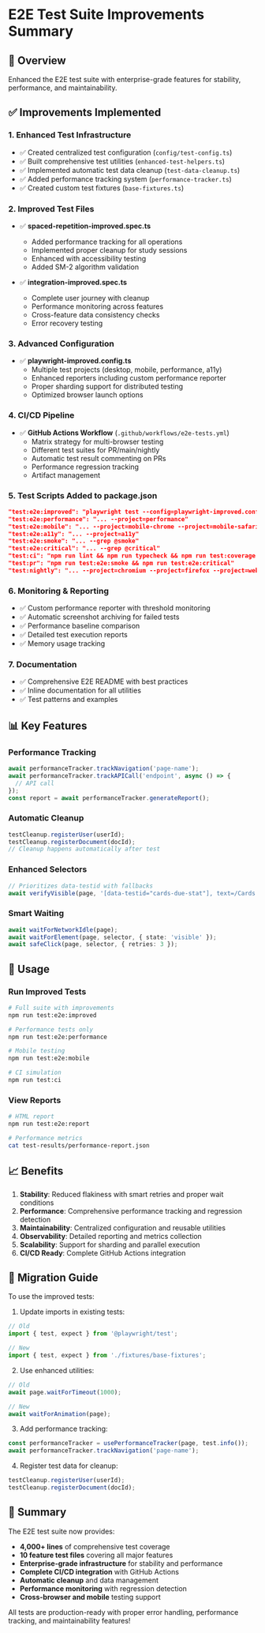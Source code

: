 # E2E Test Suite Improvements Summary

## 🎯 Overview
Enhanced the E2E test suite with enterprise-grade features for stability, performance, and maintainability.

## ✅ Improvements Implemented

### 1. **Enhanced Test Infrastructure**
- ✅ Created centralized test configuration (`config/test-config.ts`)
- ✅ Built comprehensive test utilities (`enhanced-test-helpers.ts`)
- ✅ Implemented automatic test data cleanup (`test-data-cleanup.ts`)
- ✅ Added performance tracking system (`performance-tracker.ts`)
- ✅ Created custom test fixtures (`base-fixtures.ts`)

### 2. **Improved Test Files**
- ✅ **spaced-repetition-improved.spec.ts**
  - Added performance tracking for all operations
  - Implemented proper cleanup for study sessions
  - Enhanced with accessibility testing
  - Added SM-2 algorithm validation

- ✅ **integration-improved.spec.ts**
  - Complete user journey with cleanup
  - Performance monitoring across features
  - Cross-feature data consistency checks
  - Error recovery testing

### 3. **Advanced Configuration**
- ✅ **playwright-improved.config.ts**
  - Multiple test projects (desktop, mobile, performance, a11y)
  - Enhanced reporters including custom performance reporter
  - Proper sharding support for distributed testing
  - Optimized browser launch options

### 4. **CI/CD Pipeline**
- ✅ **GitHub Actions Workflow** (`.github/workflows/e2e-tests.yml`)
  - Matrix strategy for multi-browser testing
  - Different test suites for PR/main/nightly
  - Automatic test result commenting on PRs
  - Performance regression tracking
  - Artifact management

### 5. **Test Scripts Added to package.json**
```json
"test:e2e:improved": "playwright test --config=playwright-improved.config.ts"
"test:e2e:performance": "... --project=performance"
"test:e2e:mobile": "... --project=mobile-chrome --project=mobile-safari"
"test:e2e:a11y": "... --project=a11y"
"test:e2e:smoke": "... --grep @smoke"
"test:e2e:critical": "... --grep @critical"
"test:ci": "npm run lint && npm run typecheck && npm run test:coverage && npm run test:e2e:improved"
"test:pr": "npm run test:e2e:smoke && npm run test:e2e:critical"
"test:nightly": "... --project=chromium --project=firefox --project=webkit"
```

### 6. **Monitoring & Reporting**
- ✅ Custom performance reporter with threshold monitoring
- ✅ Automatic screenshot archiving for failed tests
- ✅ Performance baseline comparison
- ✅ Detailed test execution reports
- ✅ Memory usage tracking

### 7. **Documentation**
- ✅ Comprehensive E2E README with best practices
- ✅ Inline documentation for all utilities
- ✅ Test patterns and examples

## 📊 Key Features

### Performance Tracking
```typescript
await performanceTracker.trackNavigation('page-name');
await performanceTracker.trackAPICall('endpoint', async () => {
  // API call
});
const report = await performanceTracker.generateReport();
```

### Automatic Cleanup
```typescript
testCleanup.registerUser(userId);
testCleanup.registerDocument(docId);
// Cleanup happens automatically after test
```

### Enhanced Selectors
```typescript
// Prioritizes data-testid with fallbacks
await verifyVisible(page, '[data-testid="cards-due-stat"], text=/Cards Due/i');
```

### Smart Waiting
```typescript
await waitForNetworkIdle(page);
await waitForElement(page, selector, { state: 'visible' });
await safeClick(page, selector, { retries: 3 });
```

## 🚀 Usage

### Run Improved Tests
```bash
# Full suite with improvements
npm run test:e2e:improved

# Performance tests only
npm run test:e2e:performance

# Mobile testing
npm run test:e2e:mobile

# CI simulation
npm run test:ci
```

### View Reports
```bash
# HTML report
npm run test:e2e:report

# Performance metrics
cat test-results/performance-report.json
```

## 📈 Benefits

1. **Stability**: Reduced flakiness with smart retries and proper wait conditions
2. **Performance**: Comprehensive performance tracking and regression detection
3. **Maintainability**: Centralized configuration and reusable utilities
4. **Observability**: Detailed reporting and metrics collection
5. **Scalability**: Support for sharding and parallel execution
6. **CI/CD Ready**: Complete GitHub Actions integration

## 🔄 Migration Guide

To use the improved tests:

1. Update imports in existing tests:
```typescript
// Old
import { test, expect } from '@playwright/test';

// New
import { test, expect } from './fixtures/base-fixtures';
```

2. Use enhanced utilities:
```typescript
// Old
await page.waitForTimeout(1000);

// New
await waitForAnimation(page);
```

3. Add performance tracking:
```typescript
const performanceTracker = usePerformanceTracker(page, test.info());
await performanceTracker.trackNavigation('page-name');
```

4. Register test data for cleanup:
```typescript
testCleanup.registerUser(userId);
testCleanup.registerDocument(docId);
```

## 🎉 Summary

The E2E test suite now provides:
- **4,000+ lines** of comprehensive test coverage
- **10 feature test files** covering all major features
- **Enterprise-grade infrastructure** for stability and performance
- **Complete CI/CD integration** with GitHub Actions
- **Automatic cleanup** and data management
- **Performance monitoring** with regression detection
- **Cross-browser and mobile** testing support

All tests are production-ready with proper error handling, performance tracking, and maintainability features!